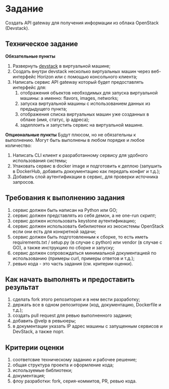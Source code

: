 # Задание

Создать API gateway для получения информации из облака OpenStack (Devstack).

## Техническое задание
**Обязательные пункты**
1. Развернуть [devstack](https://docs.openstack.org/devstack/latest/) в виртуальной машине;
2. Cоздать внутри devstack несколько виртуальных машин через веб-интерфейс Horizon или с помощью консольного клиента;
3. Написать сервис API gateway который будет предоставлять интерфейс для:
   1. отображения объектов необходимых для запуска виртуальной машины: а именно: flavors, images, networks;
   2. запуска виртуальной машины с использованием данных из предыдущего пункта;
   3. отображения списка виртуальных машин уже созданных в облаке (имя, статус, ip адреса);
   4. задеплоить и запустить сервис на виртуальной машине.

**Опциональные пункты**
Будут плюсом, но не обязательны к выполнению. Могут быть выполнены в любом порядке и любое количество:
1. Написать CLI клиент к разработанному сервису для удобного использования системы;
2. Упаковать сервис в docker image и подготовить к деплою (запушить в DockerHub, добавить доккументацию как передать конфиг и т.д.);
3. Добавить слой аутентификации в сервис, для проверки источника запросов.

## Требования к выполнению задания
1. сервис должен быть написан на Python или GO;
2. сервис должен представлять из себя демон, а не one-run скрипт;
3. сервис должен использовать keystone аутентификацию;
4. сервис должен использовать бибилиотеки из экосистемы OpenStack если они есть для конкретной задачи;
5. сервис должен быть подготовленным к сборке, то есть иметь requirements.txt / setup.py (в случае с python) или vendor (в случае с GO), а также инструкцию по сборке и запуску;
6. сервис должен сопровождаться минимальной документацией по использованию (примеры curl, примеры ответов и т.д.);
7. ревью кода - это часть задания (см. критерии оценки).

## Как начать выполнять и предоставить результат
1. сделать fork этого репозитория и в нем вести разработку;
2. держать все в одном репозитории (код, документацию, Dockerfile и т.д.);
3. создать pull request для ревью выполненного задания;
4. добавить @velp в ревьюеры;
5. в документации указать IP адрес машины с запущенным сервисов и DevStack, а также порт.

## Критерии оценки
1. соответсвие техническому заданию и рабочее решение;
2. общая структура проекта и оформление кода;
3. используемые библиотеки;
4. документация;
5. флоу разработки: fork, серия-коммитов, PR, ревью кода.
